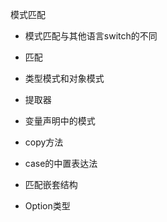 模式匹配

+ 模式匹配与其他语言switch的不同

+ 匹配

+ 类型模式和对象模式

+ 提取器

+ 变量声明中的模式

+ copy方法

+ case的中置表达法

+ 匹配嵌套结构

+ Option类型
